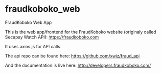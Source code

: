 # fraudkoboko_web
FraudKoboko Web App

This is the web app/frontend for the FraudKoboko website (originaly called Secapay Watch API): https://fraudkoboko.com

It uses axios js for API calls.

The api repo can be found here: https://github.com/xwiz/fraud_api

And the documentation is live here: http://developers.fraudkoboko.com/
